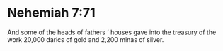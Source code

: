 # Nehemiah 7:71

And some of the heads of fathers ’ houses gave into the treasury of the work 20,000 darics of gold and 2,200 minas of silver.
